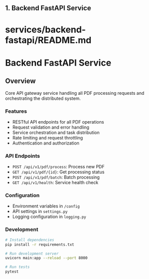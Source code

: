 
## 1. Backend FastAPI Service
# services/backend-fastapi/README.md
# Backend FastAPI Service

## Overview
Core API gateway service handling all PDF processing requests and orchestrating the distributed system.

### Features
- RESTful API endpoints for all PDF operations
- Request validation and error handling
- Service orchestration and task distribution
- Rate limiting and request throttling
- Authentication and authorization

### API Endpoints
- `POST /api/v1/pdf/process`: Process new PDF
- `GET /api/v1/pdf/{id}`: Get processing status
- `POST /api/v1/pdf/batch`: Batch processing
- `GET /api/v1/health`: Service health check

### Configuration
- Environment variables in `/config`
- API settings in `settings.py`
- Logging configuration in `logging.py`

### Development
```bash
# Install dependencies
pip install -r requirements.txt

# Run development server
uvicorn main:app --reload --port 8000

# Run tests
pytest
```